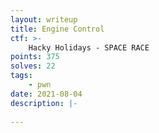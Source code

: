 ```yaml
---
layout: writeup
title: Engine Control
ctf: >-
    Hacky Holidays - SPACE RACE
points: 375
solves: 22
tags: 
    - pwn
date: 2021-08-04
description: |-
    
---
```

